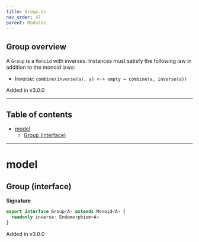 ```yaml
---
title: Group.ts
nav_order: 47
parent: Modules
---
```


## Group overview

A `Group` is a `Monoid` with inverses. Instances must satisfy the following law in addition to the monoid laws:

- Inverse: `combine(inverse(a), a) <-> empty = combine(a, inverse(a))`

Added in v3.0.0

---

<h2 class="text-delta">Table of contents</h2>

- [model](#model)
  - [Group (interface)](#group-interface)

---

# model

## Group (interface)

**Signature**

```ts
export interface Group<A> extends Monoid<A> {
  readonly inverse: Endomorphism<A>
}
```

Added in v3.0.0
